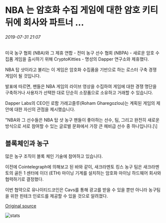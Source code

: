 # NBA 는 암호화 수집 게임에 대한 암호 키티 뒤에 회사와 파트너 ...

###### 2019-07-31 21:07

미국 농구 협회 (NBA)와 그 제휴 연합 - 전미 농구 선수 협회 (NBPA) - 새로운 암호 수집품 게임을 출시하기 위해 CryptoKitties - 명성의 Dapper 연구소와 제휴했다.

NBA 탑 샷이라고 불리는 이 게임은 암호화 수집품을 기반으로 하는 로스터 구축 경쟁 게임이 될 것입니다.

발표에 따르면, 팬들은 NBA 게임의 라이브 영상을 수집하여 게임에 대한 경쟁 명단을 구축하거나 사용자가 선택한 대로 단순히 소장품으로 소유하고 거래할 수 있습니다.

Dapper Labs의 CEO인 로함 가레고즐루(Roham Gharegozlou)는 계획된 게임의 제안에 대한 자신의 관점을 제시했습니다.

"NBA와 그 선수들은 NBA 탑 샷 농구 팬들이 좋아하는 선수, 팀, 그리고 완전히 새로운 방식으로 서로 참여할 수 있는 글로벌 문화에서 가장 큰 헤비급 선수 중 하나입니다.[\\]

## 블록체인과 농구

많은 농구 조직이 블록 체인 기술에 참여하고 있습니다.

이전에 Cointelegraph에 의해보고 된 바와 같이, 새크라멘토 킹스 농구 팀은 새크라멘토의 골든 1 센터에 이더 (ETH) 마이닝 기계를 설치하는 암호화 마이닝 하드웨어 회사와 협력하기로 결정했다.

이번 협약으로 유나이티드코인은 Cavs를 통해 광고를 받을 수 있을 뿐만 아니라 농구팀을 위한 핀테크 인로드를 제공할 수 있을 것으로 알려졌다.

[Original source](https://cointelegraph.com/news/nba-partners-with-firm-behind-cryptokitties-for-crypto-collectible-game)

![stats](https://c.statcounter.com/11760860/0/a89fa40b/1/ "stats")